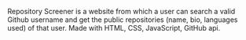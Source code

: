 Repository Screener is a website from which a user can search a valid Github username and get the public repositories (name, bio, languages used) of that user.
Made with HTML, CSS, JavaScript, GitHub api.
